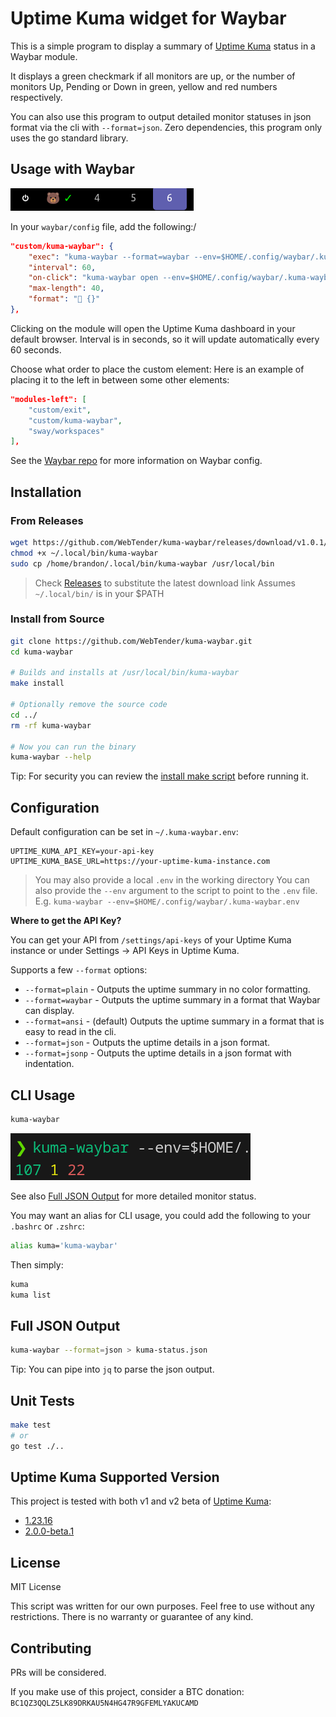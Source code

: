 # Uptime Kuma widget for Waybar

This is a simple program to display a summary of [Uptime Kuma](https://github.com/louislam/uptime-kuma) status in a Waybar module.

It displays a green checkmark if all monitors are up, or the number of monitors Up, Pending or Down in green, yellow and red numbers respectively.

You can also use this program to output detailed monitor statuses in json format via the cli with `--format=json`.
Zero dependencies, this program only uses the go standard library.

## Usage with Waybar

![](docs/assets/waybar.png)

In your `waybar/config` file, add the following:/
```json
"custom/kuma-waybar": {
    "exec": "kuma-waybar --format=waybar --env=$HOME/.config/waybar/.kuma-waybar.env",
    "interval": 60,
    "on-click": "kuma-waybar open --env=$HOME/.config/waybar/.kuma-waybar.env",
    "max-length": 40,
    "format": "🐻 {}"
},
```

Clicking on the module will open the Uptime Kuma dashboard in your default browser.
Interval is in seconds, so it will update automatically every 60 seconds.

Choose what order to place the custom element:
Here is an example of placing it to the left in between some other elements:
```json
"modules-left": [
    "custom/exit",
    "custom/kuma-waybar",
    "sway/workspaces"
],
```

See the [Waybar repo](https://github.com/Alexays/Waybar) for more information on Waybar config.

## Installation

### From Releases

```bash
wget https://github.com/WebTender/kuma-waybar/releases/download/v1.0.1/kuma-waybar-linux_x86_64 -O ~/.local/bin/kuma-waybar`
chmod +x ~/.local/bin/kuma-waybar
sudo cp /home/brandon/.local/bin/kuma-waybar /usr/local/bin
```
> Check [Releases](https://github.com/WebTender/kuma-waybar/releases) to substitute the latest download link
> Assumes `~/.local/bin/` is in your $PATH

### Install from Source
```bash
git clone https://github.com/WebTender/kuma-waybar.git
cd kuma-waybar

# Builds and installs at /usr/local/bin/kuma-waybar
make install

# Optionally remove the source code
cd ../
rm -rf kuma-waybar

# Now you can run the binary
kuma-waybar --help
```
Tip: For security you can review the [install make script](./Makefile) before running it.

## Configuration

Default configuration can be set in `~/.kuma-waybar.env`:
```env
UPTIME_KUMA_API_KEY=your-api-key
UPTIME_KUMA_BASE_URL=https://your-uptime-kuma-instance.com
```

> You may also provide a local `.env` in the working directory
> You can also provide the `--env` argument to the script to point to the `.env` file.
> E.g. `kuma-waybar --env=$HOME/.config/waybar/.kuma-waybar.env`

**Where to get the API Key?**

You can get your API from `/settings/api-keys` of your Uptime Kuma instance or under Settings -> API Keys in Uptime Kuma.

Supports a few `--format` options:
- `--format=plain` - Outputs the uptime summary in no color formatting.
- `--format=waybar` - Outputs the uptime summary in a format that Waybar can display.
- `--format=ansi` - (default) Outputs the uptime summary in a format that is easy to read in the cli.
- `--format=json` - Outputs the uptime details in a json format.
- `--format=jsonp` - Outputs the uptime details in a json format with indentation.

## CLI Usage
```bash
kuma-waybar
```

![](docs/assets/partial-down.png)

See also [Full JSON Output](#full-json-output) for more detailed monitor status.

You may want an alias for CLI usage, you could add the following to your `.bashrc` or `.zshrc`:
```bash
alias kuma='kuma-waybar'
```
Then simply:
```bash
kuma
kuma list
```

## Full JSON Output

```bash
kuma-waybar --format=json > kuma-status.json
```
Tip: You can pipe into `jq` to parse the json output.

## Unit Tests

```bash
make test
# or
go test ./..
```

## Uptime Kuma Supported Version

This project is tested with both v1 and v2 beta of [Uptime Kuma](https://github.com/louislam/uptime-kuma):
- [1.23.16](https://github.com/louislam/uptime-kuma/releases/tag/1.23.16)
- [2.0.0-beta.1](https://github.com/louislam/uptime-kuma/releases/tag/2.0.0-beta.1)

## License

MIT License

This script was written for our own purposes. Feel free to use without any restrictions. There is no warranty or guarantee of any kind.

## Contributing

PRs will be considered.

If you make use of this project, consider a BTC donation:
`BC1QZ3QQLZ5LK89DRKAU5N4HG47R9GFEMLYAKUCAMD`

